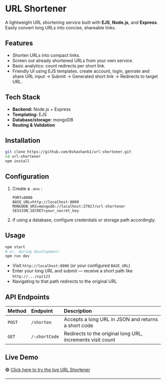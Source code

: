 # URL Shortener 

A lightweight URL shortening service built with **EJS**, **Node.js**, and **Express**. Easily convert long URLs into concise, shareable links.


## Features
- Shorten URLs into compact links.
- Screen out already shortened URLs from your own service.
- Basic analytics: count redirects per short link.
- Friendly UI using EJS templates.
create account, login, genrate and share
URL input → Submit → Generated short link → Redirects to target URL.

## Tech Stack
- **Backend:** Node.js + Express  
- **Templating:** EJS  
- **Database/storage:** mongoDB  
- **Routing & Validation**

## Installation

```bash
git clone https://github.com/0shashank1/url-shortener.git
cd url-shortener
npm install
```

## Configuration
1. Create a `.env` :
   ```dotenv
   PORT=8000
   BASE_URL=http://localhost:8000
   MONGODB_URI=mongodb://localhost:27017/url-shortener
   SESSION_SECRET=your_secret_key
   ```
2. If using a database, configure credentials or storage path accordingly.

## Usage

```bash
npm start
# or, during development:
npm run dev
```

- Visit `http://localhost:8000` (or your configured `BASE_URL`)
- Enter your long URL and submit — receive a short path like `http://.../xyz123`
- Navigating to that path redirects to the original URL

## API Endpoints

| Method | Endpoint        | Description                |
|:-------|:----------------|:---------------------------|
| `POST` | `/shorten`      | Accepts a long URL in JSON and returns a short code |
| `GET`  | `/:shortCode`   | Redirects to the original long URL, increments visit count |


##  Live Demo
🟢 [Click here to try the live URL Shortener](https://url-shortener-y82d.onrender.com)

---
